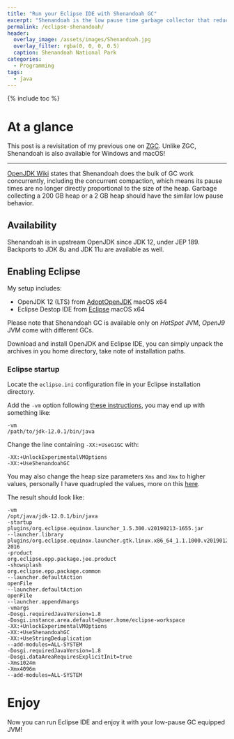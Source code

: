 ```yaml
---
title: "Run your Eclipse IDE with Shenandoah GC"
excerpt: "Shenandoah is the low pause time garbage collector that reduces GC pause times by performing more garbage collection work concurrently with the running Java program"
permalink: /eclipse-shenandoah/
header:
  overlay_image: /assets/images/Shenandoah.jpg
  overlay_filter: rgba(0, 0, 0, 0.5)
  caption: Shenandoah National Park
categories:
  - Programming
tags:
  - java
---
```


{% include toc %}

# At a glance

This post is a revisitation of my previous one on [ZGC](/eclipse-zgc/). Unlike ZGC, Shenandoah is also available for Windows and macOS!

---

[OpenJDK Wiki](https://wiki.openjdk.java.net/display/shenandoah/Main) states that Shenandoah does the bulk of GC work concurrently, including the concurrent compaction, which means its pause times are no longer directly proportional to the size of the heap. Garbage collecting a 200 GB heap or a 2 GB heap should have the similar low pause behavior.

## Availability

Shenandoah is in upstream OpenJDK since JDK 12, under JEP 189. Backports to JDK 8u and JDK 11u are available as well.

## Enabling Eclipse

My setup includes:

* OpenJDK 12 (LTS) from [AdoptOpenJDK](https://adoptopenjdk.net/releases.html?variant=openjdk12&jvmVariant=hotspot) macOS x64
* Eclipse Destop IDE from [Eclipse](https://www.eclipse.org/downloads/packages/) macOS x64

Please note that Shenandoah GC is available only on _HotSpot_ JVM, _OpenJ9_ JVM come with different GCs.

Download and install OpenJDK and Eclipse IDE, you can simply unpack the archives in you home directory, take note of installation paths.

### Eclipse startup

Locate the `eclipse.ini` configuration file in your Eclipse installation directory.

Add the `-vm` option following [these instructions](https://wiki.eclipse.org/Eclipse.ini#Specifying_the_JVM), you may end up with something like:

```text
-vm
/path/to/jdk-12.0.1/bin/java
```

Change the line containing `-XX:+UseG1GC` with:

```text
-XX:+UnlockExperimentalVMOptions
-XX:+UseShenandoahGC
```

You may also change the heap size parameters `Xms` and `Xmx` to higher values, personally I have quadrupled the values, more on this [here](https://wiki.openjdk.java.net/display/shenandoah/Main#Main-Basicconfiguration).

The result should look like:

```text
-vm
/opt/java/jdk-12.0.1/bin/java
-startup
plugins/org.eclipse.equinox.launcher_1.5.300.v20190213-1655.jar
--launcher.library
plugins/org.eclipse.equinox.launcher.gtk.linux.x86_64_1.1.1000.v20190125-2016
-product
org.eclipse.epp.package.jee.product
-showsplash
org.eclipse.epp.package.common
--launcher.defaultAction
openFile
--launcher.defaultAction
openFile
--launcher.appendVmargs
-vmargs
-Dosgi.requiredJavaVersion=1.8
-Dosgi.instance.area.default=@user.home/eclipse-workspace
-XX:+UnlockExperimentalVMOptions
-XX:+UseShenandoahGC
-XX:+UseStringDeduplication
--add-modules=ALL-SYSTEM
-Dosgi.requiredJavaVersion=1.8
-Dosgi.dataAreaRequiresExplicitInit=true
-Xms1024m
-Xmx4096m
--add-modules=ALL-SYSTEM
```

# Enjoy

Now you can run Eclipse IDE and enjoy it with your low-pause GC equipped JVM!